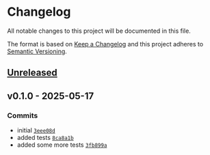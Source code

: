 # Changelog

All notable changes to this project will be documented in this file.

The format is based on [Keep a Changelog](https://keepachangelog.com/en/1.0.0/)
and this project adheres to [Semantic Versioning](https://semver.org/spec/v2.0.0.html).

## [Unreleased](https://github.com/thiwi/valiax/compare/v0.1.0...HEAD)

## v0.1.0 - 2025-05-17

### Commits

- initial [`3eee08d`](https://github.com/thiwi/valiax/commit/3eee08dad3c91e4f1f38d8099c710da24bbd6c0d)
- added tests [`8ca8a1b`](https://github.com/thiwi/valiax/commit/8ca8a1b28ed08d34f22aa3daeeb9e40953f8d250)
- added some more tests [`3fb899a`](https://github.com/thiwi/valiax/commit/3fb899a40e412a5c936f4ac072ca259878e2bf36)
